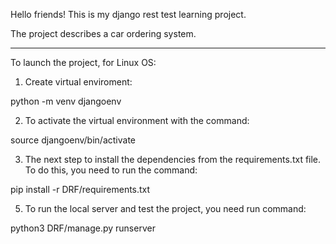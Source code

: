 Hello friends! This is my django rest test learning project.

The project describes a car ordering system.

---

To launch the project, for Linux OS:

1. Create virtual enviroment:

python -m venv djangoenv

2. To activate the virtual environment with the command:

source djangoenv/bin/activate 

3. The next step to install the dependencies from the requirements.txt file. To do this, you need to run the command:

pip install -r DRF/requirements.txt

5. To run the local server and test the project, you need run command:

python3 DRF/manage.py runserver
